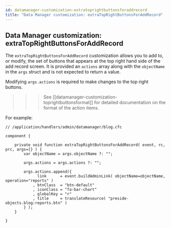 ```yaml
---
id: datamanager-customization-extratoprightbuttonsforaddrecord
title: "Data Manager customization: extraTopRightButtonsForAddRecord"
---
```


## Data Manager customization: extraTopRightButtonsForAddRecord

The `extraTopRightButtonsForAddRecord` customization allows you to add to, or modify, the set of buttons that appears at the top right hand side of the add record screen. It is provided an `actions` array along with the `objectName` in the `args` struct and is not expected to return a value.

Modifying `args.actions` is required to make changes to the top right buttons.


>>> See [[datamanager-customization-toprightbuttonsformat]] for detailed documentation on the format of the action items.


For example:

```luceescript
// /application/handlers/admin/datamanager/blog.cfc

component {

	private void function extraTopRightButtonsForAddRecord( event, rc, prc, args={} ) {
		var objectName = args.objectName ?: "";
		
		args.actions = args.actions ?: "";

		args.actions.append({
			  link      = event.buildAdminLink( objectName=objectName, operation="reports" )
			, btnClass  = "btn-default"
			, iconClass = "fa-bar-chart"
			, globalKey = "r"
			, title     = translateResource( "preside-objects.blog:reports.btn" )
		} );
	}

}
```





